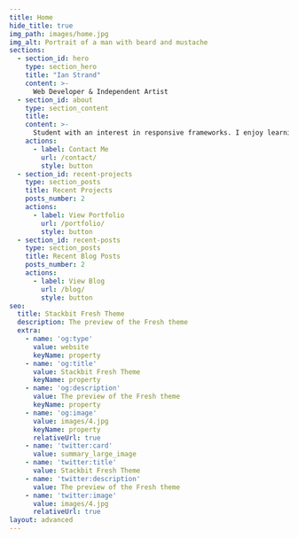 ```yaml
---
title: Home
hide_title: true
img_path: images/home.jpg
img_alt: Portrait of a man with beard and mustache
sections:
  - section_id: hero
    type: section_hero
    title: "Ian Strand"
    content: >-
      Web Developer & Independent Artist
  - section_id: about
    type: section_content
    title: 
    content: >-
      Student with an interest in responsive frameworks. I enjoy learning as part of a team! 
    actions:
      - label: Contact Me
        url: /contact/
        style: button
  - section_id: recent-projects
    type: section_posts
    title: Recent Projects
    posts_number: 2
    actions:
      - label: View Portfolio
        url: /portfolio/
        style: button
  - section_id: recent-posts
    type: section_posts
    title: Recent Blog Posts
    posts_number: 2
    actions:
      - label: View Blog
        url: /blog/
        style: button
seo:
  title: Stackbit Fresh Theme
  description: The preview of the Fresh theme
  extra:
    - name: 'og:type'
      value: website
      keyName: property
    - name: 'og:title'
      value: Stackbit Fresh Theme
      keyName: property
    - name: 'og:description'
      value: The preview of the Fresh theme
      keyName: property
    - name: 'og:image'
      value: images/4.jpg
      keyName: property
      relativeUrl: true
    - name: 'twitter:card'
      value: summary_large_image
    - name: 'twitter:title'
      value: Stackbit Fresh Theme
    - name: 'twitter:description'
      value: The preview of the Fresh theme
    - name: 'twitter:image'
      value: images/4.jpg
      relativeUrl: true
layout: advanced
---
```

